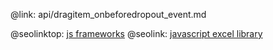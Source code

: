 @link: api/dragitem_onbeforedropout_event.md

@seolinktop: [js frameworks](https://webix.com)
@seolink: [javascript excel library](https://webix.com/widget/excel_viewer/)